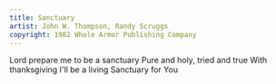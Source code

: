 ```yaml
---
title: Sanctuary
artist: John W. Thompson, Randy Scruggs
copyright: 1982 Whole Armor Publishing Company
---
```


Lord prepare me to be a sanctuary
Pure and holy, tried and true
With thanksgiving I'll be a living
Sanctuary for You